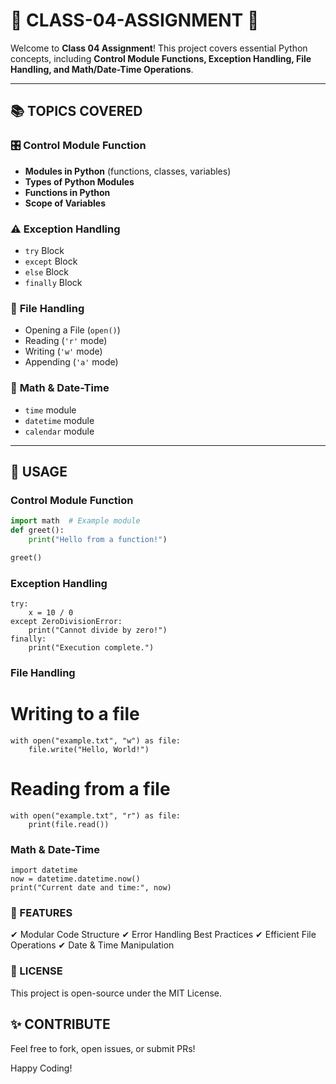 # 🌟 CLASS-04-ASSIGNMENT 🌟

Welcome to **Class 04 Assignment**! This project covers essential Python concepts, including **Control Module Functions, Exception Handling, File Handling, and Math/Date-Time Operations**.  

---

## 📚 **TOPICS COVERED**  

### 🎛️ **Control Module Function**  
- **Modules in Python** (functions, classes, variables)  
- **Types of Python Modules**  
- **Functions in Python**  
- **Scope of Variables**  

### ⚠️ **Exception Handling**  
- `try` Block  
- `except` Block  
- `else` Block  
- `finally` Block  

### 📂 **File Handling**  
- Opening a File (`open()`)  
- Reading (`'r'` mode)  
- Writing (`'w'` mode)  
- Appending (`'a'` mode)  

### 📅 **Math & Date-Time**  
- `time` module  
- `datetime` module  
- `calendar` module  

---

## 🚀 **USAGE**  

### **Control Module Function**  
```python
import math  # Example module
def greet():
    print("Hello from a function!")

greet()
```

### **Exception Handling**
```
try:
    x = 10 / 0
except ZeroDivisionError:
    print("Cannot divide by zero!")
finally:
    print("Execution complete.")
```
### **File Handling**
# Writing to a file
```
with open("example.txt", "w") as file:
    file.write("Hello, World!")
```
# Reading from a file
```
with open("example.txt", "r") as file:
    print(file.read())

```
### **Math & Date-Time**
```
import datetime
now = datetime.datetime.now()
print("Current date and time:", now)
```
### **🌈 FEATURES**

✔ Modular Code Structure
✔ Error Handling Best Practices
✔ Efficient File Operations
✔ Date & Time Manipulation

### **📜 LICENSE**
This project is open-source under the MIT License.

## **✨ CONTRIBUTE**
Feel free to fork, open issues, or submit PRs!

Happy Coding! 